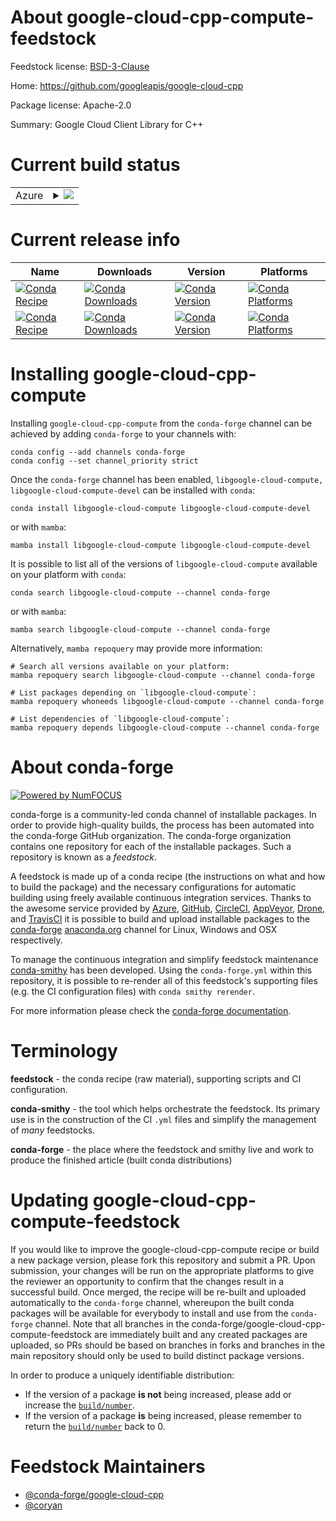 About google-cloud-cpp-compute-feedstock
========================================

Feedstock license: [BSD-3-Clause](https://github.com/conda-forge/google-cloud-cpp-compute-feedstock/blob/main/LICENSE.txt)

Home: https://github.com/googleapis/google-cloud-cpp

Package license: Apache-2.0

Summary: Google Cloud Client Library for C++

Current build status
====================


<table>
    
  <tr>
    <td>Azure</td>
    <td>
      <details>
        <summary>
          <a href="https://dev.azure.com/conda-forge/feedstock-builds/_build/latest?definitionId=21487&branchName=main">
            <img src="https://dev.azure.com/conda-forge/feedstock-builds/_apis/build/status/google-cloud-cpp-compute-feedstock?branchName=main">
          </a>
        </summary>
        <table>
          <thead><tr><th>Variant</th><th>Status</th></tr></thead>
          <tbody><tr>
              <td>linux_64</td>
              <td>
                <a href="https://dev.azure.com/conda-forge/feedstock-builds/_build/latest?definitionId=21487&branchName=main">
                  <img src="https://dev.azure.com/conda-forge/feedstock-builds/_apis/build/status/google-cloud-cpp-compute-feedstock?branchName=main&jobName=linux&configuration=linux%20linux_64_" alt="variant">
                </a>
              </td>
            </tr><tr>
              <td>linux_aarch64</td>
              <td>
                <a href="https://dev.azure.com/conda-forge/feedstock-builds/_build/latest?definitionId=21487&branchName=main">
                  <img src="https://dev.azure.com/conda-forge/feedstock-builds/_apis/build/status/google-cloud-cpp-compute-feedstock?branchName=main&jobName=linux&configuration=linux%20linux_aarch64_" alt="variant">
                </a>
              </td>
            </tr><tr>
              <td>linux_ppc64le</td>
              <td>
                <a href="https://dev.azure.com/conda-forge/feedstock-builds/_build/latest?definitionId=21487&branchName=main">
                  <img src="https://dev.azure.com/conda-forge/feedstock-builds/_apis/build/status/google-cloud-cpp-compute-feedstock?branchName=main&jobName=linux&configuration=linux%20linux_ppc64le_" alt="variant">
                </a>
              </td>
            </tr><tr>
              <td>osx_64</td>
              <td>
                <a href="https://dev.azure.com/conda-forge/feedstock-builds/_build/latest?definitionId=21487&branchName=main">
                  <img src="https://dev.azure.com/conda-forge/feedstock-builds/_apis/build/status/google-cloud-cpp-compute-feedstock?branchName=main&jobName=osx&configuration=osx%20osx_64_" alt="variant">
                </a>
              </td>
            </tr><tr>
              <td>osx_arm64</td>
              <td>
                <a href="https://dev.azure.com/conda-forge/feedstock-builds/_build/latest?definitionId=21487&branchName=main">
                  <img src="https://dev.azure.com/conda-forge/feedstock-builds/_apis/build/status/google-cloud-cpp-compute-feedstock?branchName=main&jobName=osx&configuration=osx%20osx_arm64_" alt="variant">
                </a>
              </td>
            </tr><tr>
              <td>win_64</td>
              <td>
                <a href="https://dev.azure.com/conda-forge/feedstock-builds/_build/latest?definitionId=21487&branchName=main">
                  <img src="https://dev.azure.com/conda-forge/feedstock-builds/_apis/build/status/google-cloud-cpp-compute-feedstock?branchName=main&jobName=win&configuration=win%20win_64_" alt="variant">
                </a>
              </td>
            </tr>
          </tbody>
        </table>
      </details>
    </td>
  </tr>
</table>

Current release info
====================

| Name | Downloads | Version | Platforms |
| --- | --- | --- | --- |
| [![Conda Recipe](https://img.shields.io/badge/recipe-libgoogle--cloud--compute-green.svg)](https://anaconda.org/conda-forge/libgoogle-cloud-compute) | [![Conda Downloads](https://img.shields.io/conda/dn/conda-forge/libgoogle-cloud-compute.svg)](https://anaconda.org/conda-forge/libgoogle-cloud-compute) | [![Conda Version](https://img.shields.io/conda/vn/conda-forge/libgoogle-cloud-compute.svg)](https://anaconda.org/conda-forge/libgoogle-cloud-compute) | [![Conda Platforms](https://img.shields.io/conda/pn/conda-forge/libgoogle-cloud-compute.svg)](https://anaconda.org/conda-forge/libgoogle-cloud-compute) |
| [![Conda Recipe](https://img.shields.io/badge/recipe-libgoogle--cloud--compute--devel-green.svg)](https://anaconda.org/conda-forge/libgoogle-cloud-compute-devel) | [![Conda Downloads](https://img.shields.io/conda/dn/conda-forge/libgoogle-cloud-compute-devel.svg)](https://anaconda.org/conda-forge/libgoogle-cloud-compute-devel) | [![Conda Version](https://img.shields.io/conda/vn/conda-forge/libgoogle-cloud-compute-devel.svg)](https://anaconda.org/conda-forge/libgoogle-cloud-compute-devel) | [![Conda Platforms](https://img.shields.io/conda/pn/conda-forge/libgoogle-cloud-compute-devel.svg)](https://anaconda.org/conda-forge/libgoogle-cloud-compute-devel) |

Installing google-cloud-cpp-compute
===================================

Installing `google-cloud-cpp-compute` from the `conda-forge` channel can be achieved by adding `conda-forge` to your channels with:

```
conda config --add channels conda-forge
conda config --set channel_priority strict
```

Once the `conda-forge` channel has been enabled, `libgoogle-cloud-compute, libgoogle-cloud-compute-devel` can be installed with `conda`:

```
conda install libgoogle-cloud-compute libgoogle-cloud-compute-devel
```

or with `mamba`:

```
mamba install libgoogle-cloud-compute libgoogle-cloud-compute-devel
```

It is possible to list all of the versions of `libgoogle-cloud-compute` available on your platform with `conda`:

```
conda search libgoogle-cloud-compute --channel conda-forge
```

or with `mamba`:

```
mamba search libgoogle-cloud-compute --channel conda-forge
```

Alternatively, `mamba repoquery` may provide more information:

```
# Search all versions available on your platform:
mamba repoquery search libgoogle-cloud-compute --channel conda-forge

# List packages depending on `libgoogle-cloud-compute`:
mamba repoquery whoneeds libgoogle-cloud-compute --channel conda-forge

# List dependencies of `libgoogle-cloud-compute`:
mamba repoquery depends libgoogle-cloud-compute --channel conda-forge
```


About conda-forge
=================

[![Powered by
NumFOCUS](https://img.shields.io/badge/powered%20by-NumFOCUS-orange.svg?style=flat&colorA=E1523D&colorB=007D8A)](https://numfocus.org)

conda-forge is a community-led conda channel of installable packages.
In order to provide high-quality builds, the process has been automated into the
conda-forge GitHub organization. The conda-forge organization contains one repository
for each of the installable packages. Such a repository is known as a *feedstock*.

A feedstock is made up of a conda recipe (the instructions on what and how to build
the package) and the necessary configurations for automatic building using freely
available continuous integration services. Thanks to the awesome service provided by
[Azure](https://azure.microsoft.com/en-us/services/devops/), [GitHub](https://github.com/),
[CircleCI](https://circleci.com/), [AppVeyor](https://www.appveyor.com/),
[Drone](https://cloud.drone.io/welcome), and [TravisCI](https://travis-ci.com/)
it is possible to build and upload installable packages to the
[conda-forge](https://anaconda.org/conda-forge) [anaconda.org](https://anaconda.org/)
channel for Linux, Windows and OSX respectively.

To manage the continuous integration and simplify feedstock maintenance
[conda-smithy](https://github.com/conda-forge/conda-smithy) has been developed.
Using the ``conda-forge.yml`` within this repository, it is possible to re-render all of
this feedstock's supporting files (e.g. the CI configuration files) with ``conda smithy rerender``.

For more information please check the [conda-forge documentation](https://conda-forge.org/docs/).

Terminology
===========

**feedstock** - the conda recipe (raw material), supporting scripts and CI configuration.

**conda-smithy** - the tool which helps orchestrate the feedstock.
                   Its primary use is in the construction of the CI ``.yml`` files
                   and simplify the management of *many* feedstocks.

**conda-forge** - the place where the feedstock and smithy live and work to
                  produce the finished article (built conda distributions)


Updating google-cloud-cpp-compute-feedstock
===========================================

If you would like to improve the google-cloud-cpp-compute recipe or build a new
package version, please fork this repository and submit a PR. Upon submission,
your changes will be run on the appropriate platforms to give the reviewer an
opportunity to confirm that the changes result in a successful build. Once
merged, the recipe will be re-built and uploaded automatically to the
`conda-forge` channel, whereupon the built conda packages will be available for
everybody to install and use from the `conda-forge` channel.
Note that all branches in the conda-forge/google-cloud-cpp-compute-feedstock are
immediately built and any created packages are uploaded, so PRs should be based
on branches in forks and branches in the main repository should only be used to
build distinct package versions.

In order to produce a uniquely identifiable distribution:
 * If the version of a package **is not** being increased, please add or increase
   the [``build/number``](https://docs.conda.io/projects/conda-build/en/latest/resources/define-metadata.html#build-number-and-string).
 * If the version of a package **is** being increased, please remember to return
   the [``build/number``](https://docs.conda.io/projects/conda-build/en/latest/resources/define-metadata.html#build-number-and-string)
   back to 0.

Feedstock Maintainers
=====================

* [@conda-forge/google-cloud-cpp](https://github.com/conda-forge/google-cloud-cpp/)
* [@coryan](https://github.com/coryan/)


<!-- dummy commit to enable rerendering -->


